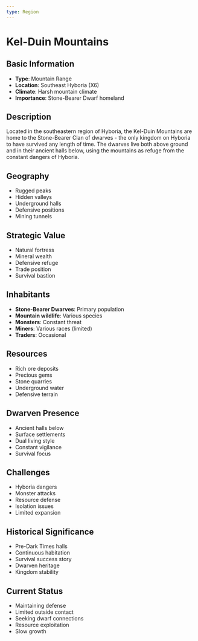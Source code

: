 ```yaml
---
type: Region
---
```


# Kel-Duin Mountains

## Basic Information
- **Type**: Mountain Range
- **Location**: Southeast Hyboria (X6)
- **Climate**: Harsh mountain climate
- **Importance**: Stone-Bearer Dwarf homeland

## Description
Located in the southeastern region of Hyboria, the Kel-Duin Mountains are home to the Stone-Bearer Clan of dwarves - the only kingdom on Hyboria to have survived any length of time. The dwarves live both above ground and in their ancient halls below, using the mountains as refuge from the constant dangers of Hyboria.

## Geography
- Rugged peaks
- Hidden valleys
- Underground halls
- Defensive positions
- Mining tunnels

## Strategic Value
- Natural fortress
- Mineral wealth
- Defensive refuge
- Trade position
- Survival bastion

## Inhabitants
- **Stone-Bearer Dwarves**: Primary population
- **Mountain wildlife**: Various species
- **Monsters**: Constant threat
- **Miners**: Various races (limited)
- **Traders**: Occasional

## Resources
- Rich ore deposits
- Precious gems
- Stone quarries
- Underground water
- Defensive terrain

## Dwarven Presence
- Ancient halls below
- Surface settlements
- Dual living style
- Constant vigilance
- Survival focus

## Challenges
- Hyboria dangers
- Monster attacks
- Resource defense
- Isolation issues
- Limited expansion

## Historical Significance
- Pre-Dark Times halls
- Continuous habitation
- Survival success story
- Dwarven heritage
- Kingdom stability

## Current Status
- Maintaining defense
- Limited outside contact
- Seeking dwarf connections
- Resource exploitation
- Slow growth
